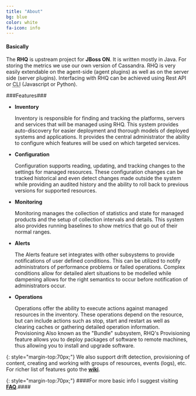 ```yaml
---
title: "About"
bg: blue
color: white
fa-icon: info
---
```


#### Basically

The **RHQ** is upstream project for **JBoss ON**. It is written mostly in Java. For storing the metrics we use our own version of Cassandra. RHQ is very easily extendable on the agent-side (agent plugins) as well as on the server side (server plugins). Interfacing with RHQ can be achieved using Rest API or <acronym title="Command Line Interface">CLI</acronym> (Javascript or Python).


###Features###


* **Inventory**

  Inventory is responsible for finding and tracking the platforms, servers and services that will be managed using RHQ. This system provides auto-discovery for easier deployment and thorough models of deployed systems and applications. It provides the central administrator the ability to configure which features will be used on which targeted services.

* **Configuration**

  Configuration supports reading, updating, and tracking changes to the settings for managed resources. These configuration changes can be tracked historical and even detect changes made outside the system while providing an audited history and the ability to roll back to previous versions for supported resources.

* **Monitoring**

  Monitoring manages the collection of statistics and state for managed products and the setup of collection intervals and details. This system also provides running baselines to show metrics that go out of their normal ranges.

* **Alerts**

  The Alerts feature set integrates with other subsystems to provide notifications of user defined conditions. This can be utilized to notify administrators of performance problems or failed operations. Complex conditions allow for detailed alert situations to be modelled while dampening allows for the right semantics to occur before notification of administrators occur.

* **Operations**

  Operations offer the ability to execute actions against managed resources in the inventory. These operations depend on the resource, but can include actions such as stop, start and restart as well as clearing caches or gathering detailed operation information.
Provisioning
Also known as the "Bundle" subsystem, RHQ's Provisioning feature allows you to deploy packages of software to remote machines, thus allowing you to install and upgrade software.

{: style="margin-top:70px;"}
We also support drift detection, provisioning of content, creating and working with groups of resources, events (logs), etc. For richer list of features goto the [**wiki**](https://docs.jboss.org/author/display/RHQ/Features).

{: style="margin-top:70px;"}
####For more basic info I suggest visiting [**FAQ**](https://docs.jboss.org/author/display/RHQ/FAQ).####
